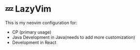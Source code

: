 # 💤 LazyVim

This is my neovim configuration for:
- CP (primary usage)
- Java Development in Java(needs to add more customization)
- Development in React

